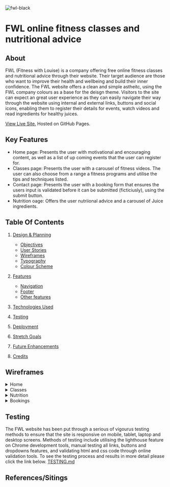  ![fwl-black](https://github.com/user-attachments/assets/10bc44ec-2069-42d8-a564-cf9a5752369a)
# FWL online fitness classes and nutritional advice
## About
FWL (Fitness with Louise) is a company offering free online fitness classes and nutritional advice through their website. Their target audience are those who want to improve their health and wellbeing and build their inner confidence. The FWL website offers a clean and simple astheitc, using the FWL company colours as a base for the deisgn theme. Visitors to the site can expect an great user experience as they can easily navigate their way through the website using internal and external links, buttons and social icons, enabling them to register their details for events, watch videos and read ingredients for healthy juices.

[View Live Site.](https://louiseskinner01.github.io/project1-lskinner/) Hosted on GitHub Pages.
## Key Features
- Home page: Presents the user with motivational and encouraging content, as well as a list of up coming events that the user can register for.
- Classes page: Presents the user with a carousel of fitness videos. The user can also choose from a range a fitness programs and utilise the tips and techniques listed.
- Contact page: Presents the user with a booking form that ensures the users input is validated before it can be submitted (ficticiusly), using the submit button.
- Nutrition oage: Offers the user nutriional advice and a carousel of Juice ingredients.


## Table Of Contents

1. [Design & Planning](#design--planning)
   - [Objectives](#objectives)
   - [User Stories](#user-stories)
   - [Wireframes](#wireframes)
   - [Typography](#typography)
   - [Colour Scheme](#colour-scheme)
2. [Features](#features)

   - [Navigation](#navigation---customised-boostrap-navbar)
   - [Footer](#footer---customised-bootstrap-layout-with-interactive-links)
   - [Other features](#other-features)

3. [Technologies Used](#technologies-used)
4. [Testing](#testing)
5. [Deployment](#deployment)
6. [Stretch Goals](#stretch-goals)
7. [Future Enhancements](#future-enhancements)
8. [Credits](#credits)

## Wireframes
<details>
 <summary>Home</summary>
  World!
</details>
<details>
  <summary>Classes</summary>
  World!
</details>
<details>
  <summary>Nutrition</summary>
  World!
</details>
<details>
  <summary>Bookings</summary>
  World!
</details>


## Testing

The FWL website has been put through a serious of vigourus testing methods to ensure that the site is responsive on mobile, tablet, laptop and desktop screens. Methods of testing include utilising the lighthouse feature on Chrome development tools, manual testing all links, buttons and dropdowns features, and validating html and css code through online validation tools. To see the testing process and results in more detail please click the link below.
 [TESTING.md](TESTING.md)

## References/Sitings